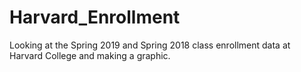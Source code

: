 # Harvard_Enrollment

Looking at the Spring 2019 and Spring 2018 class enrollment data at Harvard College and making a graphic.  
